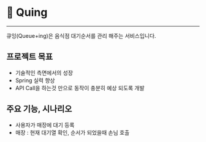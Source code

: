 # 🔁 Quing

---

큐잉(Queue+ing)은 음식점 대기순서를 관리 해주는 서비스입니다.

## 프로젝트 목표
- 기술적인 측면에서의 성장
- Spring 실력 향상
- API Call을 하는것 만으로 동작이 충분히 예상 되도록 개발

## 주요 기능, 시나리오
- 사용자가 매장에 대기 등록
- 매장 : 현재 대기열 확인, 순서가 되었을때 손님 호출
